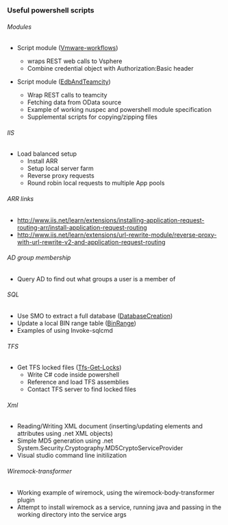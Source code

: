 ### Useful powershell scripts

###### Modules

* Script module ([Vmware-workflows](http://github.com/wilsoncg/PowershellToolbox/tree/master/Modules/vmware-workflows))
  * wraps REST web calls to Vsphere
  * Combine credential object with Authorization:Basic header

* Script module ([EdbAndTeamcity](http://github.com/wilsoncg/PowershellToolbox/tree/master/Modules/EdbAndTeamcity))
  * Wrap REST calls to teamcity
  * Fetching data from OData source
  * Example of working nuspec and powershell module specification
  * Supplemental scripts for copying/zipping files

###### IIS
* Load balanced setup
  * Install ARR 
  * Setup local server farm
  * Reverse proxy requests
  * Round robin local requests to multiple App pools

###### ARR links
* <http://www.iis.net/learn/extensions/installing-application-request-routing-arr/install-application-request-routing>
* <http://www.iis.net/learn/extensions/url-rewrite-module/reverse-proxy-with-url-rewrite-v2-and-application-request-routing>

###### AD group membership
* Query AD to find out what groups a user is a member of

###### SQL
* Use SMO to extract a full database ([DatabaseCreation](http://github.com/wilsoncg/PowershellToolbox/tree/master/Sql/DatabaseCreation))
* Update a local BIN range table ([BinRange](http://github.com/wilsoncg/PowershellToolbox/tree/master/Sql/BinRange))
* Examples of using Invoke-sqlcmd 

###### TFS
* Get TFS locked files ([Tfs-Get-Locks](http://github.com/wilsoncg/PowershellToolbox/tree/master/Tfs/tfs-get-locks.ps1))
  * Write C# code inside powershell
  * Reference and load TFS assemblies
  * Contact TFS server to find locked files

###### Xml
* Reading/Writing XML document (inserting/updating elements and attributes using .net XML objects)
* Simple MD5 generation using .net System.Security.Cryptography.MD5CryptoServiceProvider
* Visual studio command line initilization

###### Wiremock-transformer
* Working example of wiremock, using the wiremock-body-transformer plugin 
* Attempt to install wiremock as a service, running java and passing in the working directory into the service args
